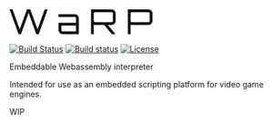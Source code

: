 <img src="logo.svg" width="50%">

[![Build Status](https://travis-ci.org/AdamDicker/warp.svg?branch=master)](https://travis-ci.org/AdamDicker/warp) [![Build status](https://ci.appveyor.com/api/projects/status/avlyeqlevofqdpa1/branch/master?svg=true)](https://ci.appveyor.com/project/AdamDicker/warp/branch/master) [![License](https://img.shields.io/badge/License-Apache%202.0-blue.svg)](http://www.apache.org/licenses/LICENSE-2.0)

Embeddable Webassembly interpreter

Intended for use as an embedded scripting platform for video game engines.

WIP
